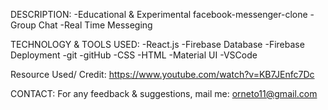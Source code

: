 DESCRIPTION:
	-Educational & Experimental facebook-messenger-clone
	-Group Chat
	-Real Time Messeging
  

TECHNOLOGY & TOOLS USED:
	-React.js
	-Firebase Database
	-Firebase Deployment
	-git
	-gitHub
	-CSS
	-HTML
	-Material UI
	-VSCode
	
Resource Used/ Credit: https://www.youtube.com/watch?v=KB7JEnfc7Dc
	


CONTACT:
For any feedback & suggestions,
mail me: orneto11@gmail.com
